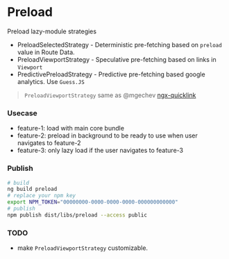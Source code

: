 # Preload

Preload lazy-module strategies

* PreloadSelectedStrategy -  Deterministic pre-fetching based on `preload` value in Route Data.
* PreloadViewportStrategy - Speculative pre-fetching based on links in `Viewport`
* PredictivePreloadStrategy - Predictive pre-fetching based google analytics. Use `Guess.JS` 

> `PreloadViewportStrategy` same as @mgechev [ngx-quicklink](https://github.com/mgechev/ngx-quicklink)

### Usecase

- feature-1: load with main core bundle
- feature-2: preload in background to be ready to use when user navigates to feature-2
- feature-3: only lazy load if the user navigates to feature-3

### Publish
```bash
# build
ng build preload
# replace your npm key
export NPM_TOKEN="00000000-0000-0000-0000-000000000000"
# publish
npm publish dist/libs/preload --access public
```

### TODO
* make `PreloadViewportStrategy` customizable. 

